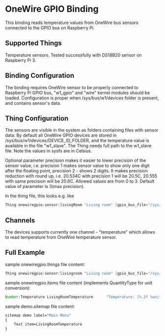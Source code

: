 # OneWire GPIO Binding

This binding reads temperature values from OneWire bus sensors connected to the GPIO bus on Raspberry Pi.

## Supported Things

Temperature sensors.
Tested successfully with DS18B20 sensor on Raspberry Pi 3.

## Binding Configuration

The binding requires OneWire sensor to be properly connected to Raspberry Pi GPIO bus,
"w1_gpio" and "wire" kernel modules should be loaded.
Configuration is proper when /sys/bus/w1/devices folder is present, and contains sensor's data.

## Thing Configuration

The sensors are visible in the system as folders containing files with sensor data.
By default all OneWire GPIO devices are stored in /sys/bus/w1/devices/DEVICE_ID_FOLDER,
and the temperature value is available in the file "w1_slave". The Thing needs full path to the w1_slave file.
Note the values in sysfs are in Celsius.

Optional parameter precision makes it easier to lower precision of the sensor value, i.e. precision 1 makes sensor value to show only one digit after the floating point, precision 2 - shows 2 digits. It makes precision reduction with round up, i.e. 20.534C with precision 1 will be 20.5C, 20.555 with same precision will be 20.6C. Allowed values are from 0 to 3. Default value of parameter is 3(max precision).

In the thing file, this looks e.g. like

```java
Thing onewiregpio:sensor:livingRoom "Living room" [gpio_bus_file="/sys/bus/w1/devices/28-0000061b587b/w1_slave",refresh_time=30,precision=1]
```

## Channels

The devices supports currently one channel - "temperature" which allows to read temperature from OneWire temperature sensor.

## Full Example

sample onewiregpio.things file content:

```java
Thing onewiregpio:sensor:livingroom "Living room" [gpio_bus_file="/sys/bus/w1/devices/28-0000061b587b/w1_slave",refresh_time=30]
```

sample onewiregpio.items file content (implements QuantityType for unit conversion):

``` java
Number:Temperature LivingRoomTemperature      "Temperature: [%.2f %unit%]" <temperature>  { channel="onewiregpio:sensor:livingroom:temperature" }
```

sample demo.sitemap file content:

```perl
sitemap demo label="Main Menu"
{
    Text item=LivingRoomTemperature
}
```
